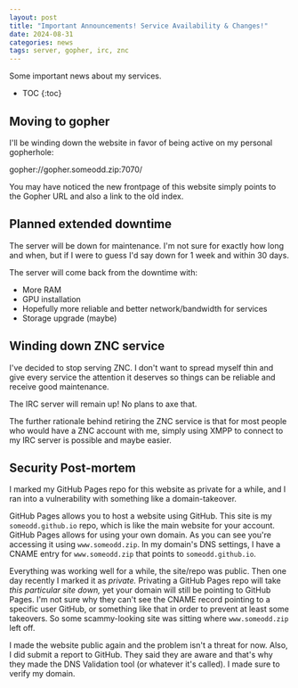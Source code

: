 ```yaml
---
layout: post
title: "Important Announcements! Service Availability & Changes!"
date: 2024-08-31
categories: news
tags: server, gopher, irc, znc
---
```


Some important news about my services.

* TOC
{:toc}

## Moving to gopher

I'll be winding down the website in favor of being active on my personal
gopherhole:

gopher://gopher.someodd.zip:7070/

You may have noticed the new frontpage of this website simply points to the
Gopher URL and also a link to the old index.

## Planned extended downtime

The server will be down for maintenance. I'm not sure for exactly how long and
when, but if I were to guess I'd say down for 1 week and within 30 days.

The server will come back from the downtime with:

* More RAM
* GPU installation
* Hopefully more reliable and better network/bandwidth for services
* Storage upgrade (maybe)

## Winding down ZNC service

I've decided to stop serving ZNC. I don't want to spread myself thin and give
every service the attention it deserves so things can be reliable and receive
good maintenance.

The IRC server will remain up! No plans to axe that.

The further rationale behind retiring the ZNC service is that for most people
who would have a ZNC account with me, simply using XMPP to connect to my IRC
server is possible and maybe easier.

## Security Post-mortem

I marked my GitHub Pages repo for this website as private for a while,
and I ran into a vulnerability with something like a domain-takeover.

GitHub Pages allows you to host a website using GitHub. This site is my
`someodd.github.io` repo, which is like the main website for your account.
GitHub Pages allows for using your own domain. As you can see you're accessing
it using `www.someodd.zip`. In my domain's DNS settings, I have a CNAME entry
for `www.someodd.zip` that points to `someodd.github.io`.

Everything was working well for a while, the site/repo was public. Then one day
recently I marked it as *private.* Privating a GitHub Pages repo will take
*this particular site down,* yet your domain will still be pointing to GitHub
Pages. I'm not sure why they can't see the CNAME record pointing to a specific
user GitHub, or something like that in order to prevent at least some
takeovers. So some scammy-looking site was sitting where `www.someodd.zip` left
off.

I made the website public again and the problem isn't a threat for now. Also, I
did submit a report to GitHub. They said they are aware and that's why they
made the DNS Validation tool (or whatever it's called). I made sure to verify
my domain.
